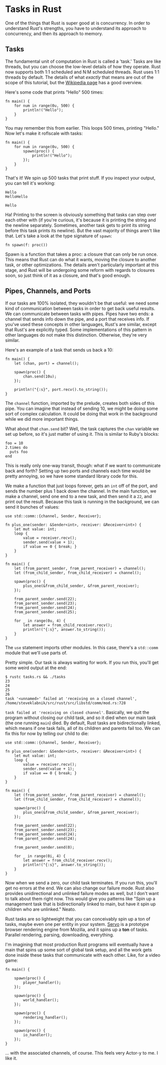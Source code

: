 Tasks in Rust
=============

One of the things that Rust is super good at is concurrency. In order to
understand Rust's strengths, you have to understand its approach to
concurrency, and then its approach to memory.

Tasks
-----

The fundamental unit of computation in Rust is called a 'task.' Tasks are like
threads, but you can choose the low-level details of how they operate. Rust now
supports both 1:1 scheduled and N:M scheduled threads. Rust uses 1:1 threads by
default.  The details of what _exactly_ that means are out of the scope of this
tutorial, but the [Wikipedia
page](http://en.wikipedia.org/wiki/Thread_%28computing%29) has a good overview.

Here's some code that prints "Hello" 500 times:

~~~ {.rust}
fn main() {
    for num in range(0u, 500) {
        println!("Hello");
    }
}
~~~

You may remember this from earlier. This loops 500 times, printing
"Hello." Now let's make it roflscale with tasks:

~~~ {.rust}
fn main() {
    for num in range(0u, 500) {
        spawn(proc() {
            println!("Hello");
        });
    }
}
~~~

That's it! We spin up 500 tasks that print stuff. If you inspect your
output, you can tell it's working:

    Hello
    HelloHello

    Hello

Ha! Printing to the screen is obviously something that tasks can step
over each other with (if you're curious, it's because it is printing the
string and the newline separately. Sometimes, another task gets to print
its string before this task prints its newline). But the vast majority
of things aren't like that. Let's take a look at the type signature of
`spawn`:

~~~ {.rust}
fn spawn(f: proc())
~~~

Spawn is a function that takes a proc: a closure that can only be run once.
This means that Rust can do what it wants, moving the closure to another task,
or other optimizations. The details aren't particularly important at this
stage, and Rust will be undergoing some reform with regards to closures soon,
so just think of it as a closure, and that's good enough.

Pipes, Channels, and Ports
--------------------------

If our tasks are 100% isolated, they wouldn't be that useful: we need some kind
of communication between tasks in order to get back useful results. We can
communicate between tasks with pipes. Pipes have two ends: a channel that sends
info down the pipe, and a port that receives info. If you've used these
concepts in other languages, Rust's are similar, except that Rust's are
explicitly typed. Some implementations of this pattern in other languages do
not make this distinction. Otherwise, they're very similar.

Here's an example of a task that sends us back a 10:

~~~ {.rust}
fn main() {
    let (chan, port) = channel();

    spawn(proc() {
        chan.send(10u);
    });

    println!("{:s}", port.recv().to_string());
}
~~~

The `channel` function, imported by the prelude, creates both sides of this
pipe. You can imagine that instead of sending 10, we might be doing some sort
of complex calculation. It could be doing that work in the background while we
did more important things.

What about that `chan.send` bit? Well, the task captures the `chan`
variable we set up before, so it's just matter of using it. This is
similar to Ruby's blocks:

~~~ {.ruby}
foo = 10
2.times do
  puts foo
end
~~~

This is really only one-way transit, though: what if we want to
communicate back and forth? Setting up two ports and channels each time
would be pretty annoying, so we have some standard library code for
this.

We make a function that just loops forever, gets an `int` off of the
port, and sends the number plus 1 back down the channel. In the main
function, we make a channel, send one end to a new task, and then
send it a `22`, and print out the result. Because this task is running
in the background, we can send it bunches of values:

~~~ {.rust}
use std::comm::{channel, Sender, Receiver};

fn plus_one(sender: &Sender<int>, receiver: &Receiver<int>) {
    let mut value: int;
    loop {
        value = receiver.recv();
        sender.send(value + 1);
        if value == 0 { break; }
    }
}

fn main() {
    let (from_parent_sender, from_parent_receiver) = channel();
    let (from_child_sender, from_child_receiver) = channel();

    spawn(proc() {
        plus_one(&from_child_sender, &from_parent_receiver);
    });

    from_parent_sender.send(22);
    from_parent_sender.send(23);
    from_parent_sender.send(24);
    from_parent_sender.send(25);

    for _ in range(0u, 4) {
        let answer = from_child_receiver.recv();
        println!("{:s}", answer.to_string());
    }
}
~~~

The `use` statement imports other modules. In this case, there's a `std::comm`
module that we'll use parts of.

Pretty simple. Our task is always waiting for work. If you run this,
you'll get some weird output at the end:

    $ rustc tasks.rs && ./tasks
    23
    24
    25
    26
    task '<unnamed>' failed at 'receiving on a closed channel', /home/steveklabnik/src/rust/src/libstd/comm/mod.rs:728


`task failed at 'receiving on closed channel'`. Basically, we quit the program
without closing our child task, and so it died when our main task (the one
running `main`) died. By default, Rust tasks are bidirectionally linked, which
means if one task fails, all of its children and parents fail too. We can fix
this for now by telling our child to die:

~~~ {.rust}
use std::comm::{channel, Sender, Receiver};

fn plus_one(sender: &Sender<int>, receiver: &Receiver<int>) {
    let mut value: int;
    loop {
        value = receiver.recv();
        sender.send(value + 1);
        if value == 0 { break; }
    }
}

fn main() {
    let (from_parent_sender, from_parent_receiver) = channel();
    let (from_child_sender, from_child_receiver) = channel();

    spawn(proc() {
        plus_one(&from_child_sender, &from_parent_receiver);
    });

    from_parent_sender.send(22);
    from_parent_sender.send(23);
    from_parent_sender.send(24);
    from_parent_sender.send(24);

    from_parent_sender.send(0);

    for _ in range(0i, 4) {
        let answer = from_child_receiver.recv();
        println!("{:s}", answer.to_string());
    }
}
~~~

Now when we send a zero, our child task terminates. If you run this,
you'll get no errors at the end. We can also change our failure mode.
Rust also provides unidirectional and unlinked failure modes as well,
but I don't want to talk about them right now. This would give you
patterns like "Spin up a management task that is bidirectionally linked
to main, but have it spin up children who are unlinked." Neato.

Rust tasks are so lightweight that you can conceivably spin up a ton of
tasks, maybe even one per entity in your system.
[Servo](https://github.com/mozilla/servo) is a prototype browser
rendering engine from Mozilla, and it spins up a **ton** of tasks.
Parallel rendering, parsing, downloading, everything.

I'm imagining that most production Rust programs will eventually have a
main that spins up some sort of global task setup, and all the work gets
done inside these tasks that communicate with each other. Like, for a
video game:

~~~ {.rust}
fn main() {

    spawn(proc() {
        player_handler();
    });

    spawn(proc() {
        world_handler();
    });

    spawn(proc() {
        rendering_handler();
    });

    spawn(proc() {
        io_handler();
    });
}
~~~

... with the associated channels, of course. This feels very Actor-y to
me. I like it.
